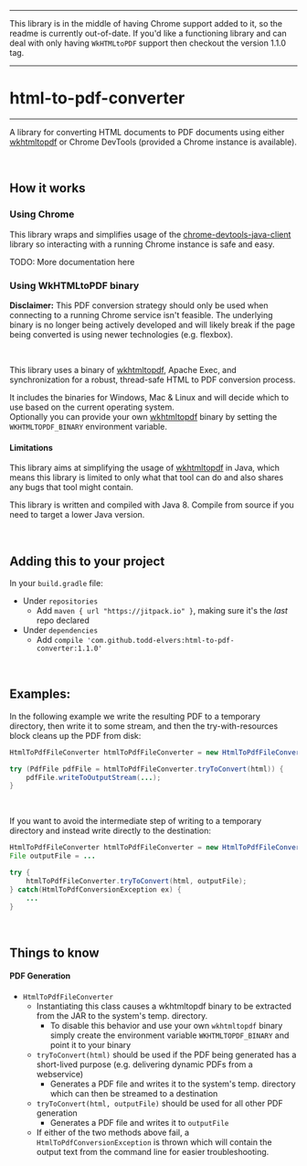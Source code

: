 ********************************
This library is in the middle of having Chrome support added to it, so the readme
is currently out-of-date.  If you'd like a functioning library and can deal with only having
`WkHTMLtoPDF` support then checkout the version 1.1.0 tag. 
********************************


# html-to-pdf-converter
---

A library for converting HTML documents to PDF documents using either [wkhtmltopdf](https://wkhtmltopdf.org/)
or Chrome DevTools (provided a Chrome instance is available).

<br/>

## How it works

### Using Chrome

This library wraps and simplifies usage of the [chrome-devtools-java-client](https://github.com/kklisura/chrome-devtools-java-client)
library so interacting with a running Chrome instance is safe and easy.

TODO: More documentation here

### Using WkHTMLtoPDF binary 

**Disclaimer:**
This PDF conversion strategy should only be used when connecting to a running Chrome
service isn't feasible.  The underlying binary is no longer being actively developed 
and will likely break if the page being converted is using newer technologies (e.g. flexbox). 

<br/>

This library uses a binary of [wkhtmltopdf](https://wkhtmltopdf.org/), Apache Exec, and synchronization for a robust, thread-safe HTML to PDF conversion process.

It includes the binaries for Windows, Mac & Linux and will decide which to use based on the current operating system.  
Optionally you can provide your own [wkhtmltopdf](https://wkhtmltopdf.org/) binary by setting the `WKHTMLTOPDF_BINARY` environment variable.

#### Limitations

This library aims at simplifying the usage of [wkhtmltopdf](https://wkhtmltopdf.org/) in Java, which means this library is limited to only
what that tool can do and also shares any bugs that tool might contain.

This library is written and compiled with Java 8.  Compile from source if you need to target a lower Java version.

<br/>

## Adding this to your project

In your `build.gradle` file:
* Under `repositories`
    * Add `maven { url "https://jitpack.io" }`, making sure it's the _last_ repo declared
* Under `dependencies`
    * Add `compile 'com.github.todd-elvers:html-to-pdf-converter:1.1.0'`
    
<br/>

## Examples:

In the following example we write the resulting PDF to a temporary directory, then write it to some stream, and then the try-with-resources block
cleans up the PDF from disk:

```java
HtmlToPdfFileConverter htmlToPdfFileConverter = new HtmlToPdfFileConverter();

try (PdfFile pdfFile = htmlToPdfFileConverter.tryToConvert(html)) {
    pdfFile.writeToOutputStream(...);
}
```

<br/>

If you want to avoid the intermediate step of writing to a temporary directory and instead write directly to the destination:

```java
HtmlToPdfFileConverter htmlToPdfFileConverter = new HtmlToPdfFileConverter();
File outputFile = ...

try {
    htmlToPdfFileConverter.tryToConvert(html, outputFile);
} catch(HtmlToPdfConversionException ex) {
    ...
}
```

<br/>

## Things to know

#### PDF Generation

* `HtmlToPdfFileConverter`
    * Instantiating this class causes a wkhtmltopdf binary to be extracted from the JAR to the system's temp. directory.
        * To disable this behavior and use your own `wkhtmltopdf` binary simply create the environment variable `WKHTMLTOPDF_BINARY` and point it to your binary 
    * `tryToConvert(html)` should be used if the PDF being generated has a short-lived purpose (e.g. delivering dynamic PDFs from a webservice)
        * Generates a PDF file and writes it to the system's temp. directory which can then be streamed to a destination
    * `tryToConvert(html, outputFile)` should be used for all other PDF generation
        * Generates a PDF file and writes it to `outputFile`
    * If either of the two methods above fail, a `HtmlToPdfConversionException` is thrown which will contain the output text from the command line for easier troubleshooting. 
